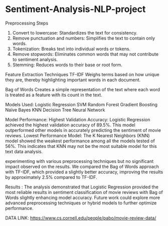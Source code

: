 # Sentiment-Analysis-NLP-project

Preprocessing Steps
1. Convert to lowercase: Standardizes the text for consistency.
2. Remove punctuation and numbers: Simplifies the text to contain only words.
3. Tokenization: Breaks text into individual words or tokens.
4. Remove stopwords: Eliminates common words that may not contribute to sentiment analysis.
5. Stemming: Reduces words to their base or root form.


Feature Extraction Techniques
TF-IDF
Weighs terms based on how unique they are, thereby highlighting important words in each document.

Bag of Words
Creates a simple representation of the text where each word is treated as a feature with its count in the text.

Models Used:
Logistic Regression
SVM
Random Forest
Gradient Boosting
Naïve Bayes
KNN
Decision Tree
Neural Network

Model Performance:
Highest Validation Accuracy: Logistic Regression achieved the highest validation accuracy of 89.5%. This model outperformed other models in accurately predicting the sentiment of movie reviews.
Lowest Performance Model: The K Nearest Neighbors (KNN) model showed the weakest performance among all the models tested of 56%. This indicates that KNN may not be the most suitable model for this text data analysis.

experimenting with various preprocessing techniques but no significant impact observed on the results.
We compared the Bag of Words approach with TF-IDF, which provided a slightly better accuracy, improving the results by approximately 2.5% compared to TF-IDF.

Results :
The analysis demonstrated that Logistic Regression provided the most reliable results in sentiment classification of movie reviews with Bag of Words slightly enhancing model accuracy. Future work could explore more advanced preprocessing techniques or hybrid models to further optimize performance.


DATA LINK:
https://www.cs.cornell.edu/people/pabo/movie-review-data/

